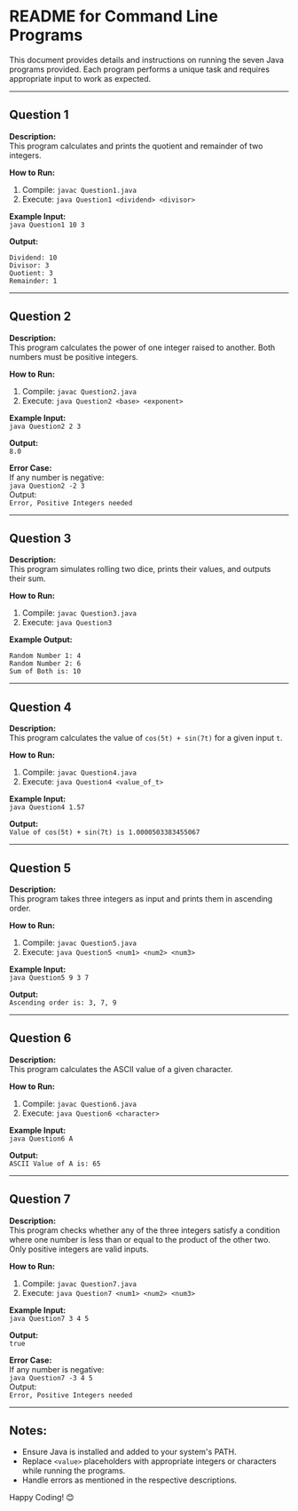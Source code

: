 # README for Command Line Programs

This document provides details and instructions on running the seven Java programs provided. Each program performs a unique task and requires appropriate input to work as expected.

---

## **Question 1**
**Description:**  
This program calculates and prints the quotient and remainder of two integers.

**How to Run:**  
1. Compile: `javac Question1.java`  
2. Execute: `java Question1 <dividend> <divisor>`  

**Example Input:**  
`java Question1 10 3`  

**Output:**  
```
Dividend: 10
Divisor: 3
Quotient: 3
Remainder: 1
```

---

## **Question 2**
**Description:**  
This program calculates the power of one integer raised to another. Both numbers must be positive integers.

**How to Run:**  
1. Compile: `javac Question2.java`  
2. Execute: `java Question2 <base> <exponent>`  

**Example Input:**  
`java Question2 2 3`  

**Output:**  
`8.0`  

**Error Case:**  
If any number is negative:  
`java Question2 -2 3`  
Output:  
`Error, Positive Integers needed`

---

## **Question 3**
**Description:**  
This program simulates rolling two dice, prints their values, and outputs their sum.

**How to Run:**  
1. Compile: `javac Question3.java`  
2. Execute: `java Question3`  

**Example Output:**  
```
Random Number 1: 4
Random Number 2: 6
Sum of Both is: 10
```

---

## **Question 4**
**Description:**  
This program calculates the value of `cos(5t) + sin(7t)` for a given input `t`.

**How to Run:**  
1. Compile: `javac Question4.java`  
2. Execute: `java Question4 <value_of_t>`  

**Example Input:**  
`java Question4 1.57`  

**Output:**  
`Value of cos(5t) + sin(7t) is 1.0000503383455067`  

---

## **Question 5**
**Description:**  
This program takes three integers as input and prints them in ascending order.

**How to Run:**  
1. Compile: `javac Question5.java`  
2. Execute: `java Question5 <num1> <num2> <num3>`  

**Example Input:**  
`java Question5 9 3 7`  

**Output:**  
`Ascending order is: 3, 7, 9`

---

## **Question 6**
**Description:**  
This program calculates the ASCII value of a given character.

**How to Run:**  
1. Compile: `javac Question6.java`  
2. Execute: `java Question6 <character>`  

**Example Input:**  
`java Question6 A`  

**Output:**  
`ASCII Value of A is: 65`

---

## **Question 7**
**Description:**  
This program checks whether any of the three integers satisfy a condition where one number is less than or equal to the product of the other two. Only positive integers are valid inputs.

**How to Run:**  
1. Compile: `javac Question7.java`  
2. Execute: `java Question7 <num1> <num2> <num3>`  

**Example Input:**  
`java Question7 3 4 5`  

**Output:**  
`true`  

**Error Case:**  
If any number is negative:  
`java Question7 -3 4 5`  
Output:  
`Error, Positive Integers needed`

---

## Notes:
- Ensure Java is installed and added to your system's PATH.
- Replace `<value>` placeholders with appropriate integers or characters while running the programs.
- Handle errors as mentioned in the respective descriptions.

Happy Coding! 😊
